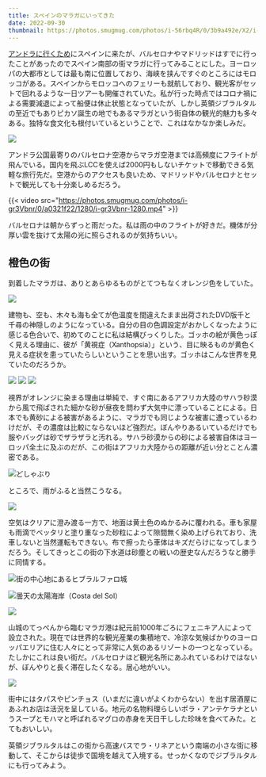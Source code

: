 ```yaml
---
title: スペインのマラガにいってきた
date: 2022-09-30
thumbnail: https://photos.smugmug.com/photos/i-56rbq4R/0/3b9a492e/X2/i-56rbq4R-X2.jpg
---
```


[アンドラに行くため](/post/1648108512/)にスペインに来たが、バルセロナやマドリッドはすでに行ったことがあったのでスペイン南部の街マラガに行ってみることにした。ヨーロッパの大都市としては最も南に位置しており、海峡を挟んですぐのところにはモロッコがある。スペインからモロッコへのフェリーも就航しており、観光客がセットで回れるような一日ツアーも開催されていた。私が行った時点ではコロナ禍による需要減退によって船便は休止状態となっていたが、しかし英領ジブラルタルの至近でもありピカソ誕生の地でもあるマラガという街自体の観光的魅力も多々ある。独特な食文化も根付いているということで、これはなかなか楽しみだ。

![](https://photos.smugmug.com/photos/i-ghmFPHT/0/f6ce0406/X2/i-ghmFPHT-X2.jpg)

アンドラ公国最寄りのバルセロナ空港からマラガ空港までは高頻度にフライトが飛んでいる。国内を飛ぶLCCを使えば2000円もしないチケットで移動できる気軽な旅行先だ。空港からのアクセスも良いため、マドリッドやバルセロナとセットで観光しても十分楽しめるだろう。

{{< video src="https://photos.smugmug.com/photos/i-gr3Vbnr/0/a0321f22/1280/i-gr3Vbnr-1280.mp4" >}}

バルセロナは朝からずっと雨だった。私は雨の中のフライトが好きだ。機体が分厚い雲を抜けて太陽の光に照らされるのが気持ちいい。

## 橙色の街

到着したマラガは、ありとあらゆるものがとてつもなくオレンジ色をしていた。

![](https://photos.smugmug.com/photos/i-56rbq4R/0/3b9a492e/X2/i-56rbq4R-X2.jpg)

建物も、空も、木々も海も全てが色温度を間違えたまま出荷されたDVD版千と千尋の神隠しのようになっている。自分の目の色調設定がおかしくなったように感じる色合いで、初めてのことに私は結構びっくりした。ゴッホの絵が黄色っぽく見える理由に、彼が「黄視症（Xanthopsia）」という、目に映るものが黄色く見える症状を患っていたらしいということを思い出す。ゴッホはこんな世界を見ていたのだろうか。

![](https://photos.smugmug.com/photos/i-L8s7vDC/0/d714e1bc/X2/i-L8s7vDC-X2.jpg)
![](https://photos.smugmug.com/photos/i-g5Wgdjg/0/1f7e6231/X2/i-g5Wgdjg-X2.jpg)
![](https://photos.smugmug.com/photos/i-CfcN75b/0/e7dbfeaa/X2/i-CfcN75b-X2.jpg)

視界がオレンジに染まる理由は単純で、すぐ南にあるアフリカ大陸のサハラ砂漠から風で飛ばされた細かな砂が昼夜を問わず大気中に漂っていることによる。日本でも黄砂による被害があるように、マラガでも同じような被害に遭っているわけだが、その濃度は比較にならないほど強烈だ。ぼんやりあるいているだけでも服やバッグは砂でザラザラと汚れる。サハラ砂漠からの砂による被害自体はヨーロッパ全土に及ぶのだが、この街はアフリカ大陸からの距離が近い分とことん濃密である。

![どしゃぶり](https://photos.smugmug.com/photos/i-2d83TCC/0/489bc3dd/X2/i-2d83TCC-X2.jpg)

ところで、雨がふると当然こうなる。

![](https://photos.smugmug.com/photos/i-nzT2gBR/0/54c6f8cb/X2/i-nzT2gBR-X2.jpg)

空気はクリアに澄み渡る一方で、地面は黄土色のぬかるみに覆われる。車も家屋も雨滴でベッタリと塗り重なった砂粒によって隙間無く染め上げられており、洗車しないと当然運転もできない。布で擦ったら車体はキズだらけになってしまうだろう。そしてきっとこの街の下水道は砂塵との戦いの歴史なんだろうなと勝手に同情する。

![街の中心地にあるヒブラルファロ城](https://photos.smugmug.com/photos/i-GXTd7Gc/0/20b65cc5/X2/i-GXTd7Gc-X2.jpg)

![曇天の太陽海岸（Costa del Sol）](https://photos.smugmug.com/photos/i-hVS3tjk/0/919f38a1/X2/i-hVS3tjk-X2.jpg)

![](https://photos.smugmug.com/photos/i-MPCbB5z/0/bb95e121/X2/i-MPCbB5z-X2.jpg)

山城のてっぺんから臨むマラガ港は紀元前1000年ごろにフェニキア人によって設立された。現在では世界的な観光産業の集積地で、冷涼な気候ばかりのヨーロッパエリアに住む人々にとって非常に人気のあるリゾートの一つとなっている。たしかにこれは良い街だ。バルセロナほど観光名所にあふれているわけではないが、ぼんやりと長く滞在したくなる。居心地がいい。

![](https://photos.smugmug.com/photos/i-w9rZjfM/0/41e912ab/X2/i-w9rZjfM-X2.jpg)

街中にはタパスやピンチョス（いまだに違いがよくわからない）を出す居酒屋にあふれお店は活況を呈している。地元の名物料理らしいポラ・アンテケラナというスープとモハマと呼ばれるマグロの赤身を天日干しした珍味を食べてみた。とてもおいしい。

英領ジブラルタルはこの街から高速バスでラ・リネアという南端の小さな街に移動して、そこからは徒歩で国境を越えて入境する。せっかくなのでジブラルタルにも行ってみよう。
